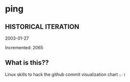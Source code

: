 # ping

## HISTORICAL ITERATION
2003-01-27

Incremented: 2065

## What is this?? 
Linux skills to hack the github commit visualization chart `;-)`
